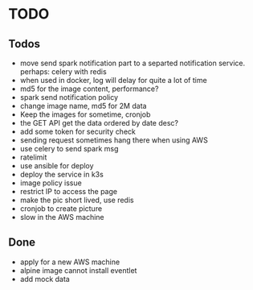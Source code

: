 # TODO

## Todos
* move send spark notification part to a separted notification service. perhaps: celery with redis
* when used in docker, log will delay for quite a lot of time
* md5 for the image content, performance?
* spark send notification policy
* change image name, md5 for 2M data
* Keep the images for sometime, cronjob
* the GET API get the data ordered by date desc?
* add some token for security check
* sending request sometimes hang there when using AWS
* use celery to send spark msg
* ratelimit
* use ansible for deploy
* deploy the service in k3s
* image policy issue
* restrict IP to access the page
* make the pic short lived, use redis
* cronjob to create picture
* slow in the AWS machine

## Done

* apply for a new AWS machine
* alpine image cannot install eventlet
* add mock data
